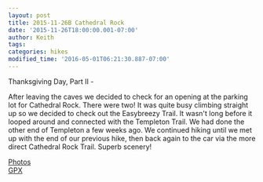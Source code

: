 ```yaml
---
layout: post
title: 2015-11-26B Cathedral Rock
date: '2015-11-26T18:00:00.001-07:00'
author: Keith
tags: 
categories: hikes
modified_time: '2016-05-01T06:21:30.887-07:00'
---
```


Thanksgiving Day, Part II -

After leaving the caves we decided to check
for an opening at the parking lot for Cathedral Rock. There were two! It
was quite busy climbing straight up so we decided to check out the
Easybreezy Trail. It wasn't long before it looped around and connected
with the Templeton Trail. We had done the other end of Templeton a few
weeks ago. We continued hiking until we met up with the end of our
previous hike, then back again to the car via the more direct Cathedral
Rock Trail. Superb scenery!  
  
[Photos](https://goo.gl/photos/5jwg944trrercLZw6)  
[GPX](https://drive.google.com/file/d/0B05YxhE9Av-PbFRUWkZXQlRiY00/view?usp=sharing)  
